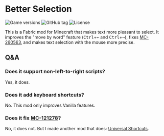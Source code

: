 # Better Selection

![Game versions](https://img.shields.io/modrinth/game-versions/better-selection)
![GitHub tag](https://img.shields.io/github/tag/MDLC01/better-selection-mc)
![License](https://img.shields.io/github/license/MDLC01/better-selection-mc)

This is a Fabric mod for Minecraft that makes text more pleasant to select. It improves the "move by word" feature (<kbd>Ctrl</kbd>+<kbd>←</kbd> and <kbd>Ctrl</kbd>+<kbd>→</kbd>), fixes [MC-260563](https://bugs.mojang.com/browse/MC-260563), and makes text selection with the mouse more precise.

## Q&A

### Does it support non-left-to-right scripts?

Yes, it does.

### Does it add keyboard shortcuts?

No. This mod only improves Vanilla features.

### Does it fix [MC-121278](https://bugs.mojang.com/browse/MC-121278)?

No, it does not. But I made another mod that does: [Universal Shortcuts](https://modrinth.com/mod/universal-shortcuts).
